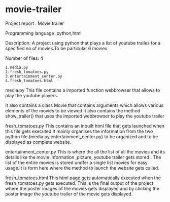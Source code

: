 # movie-trailer

Project report : Movie trailer

Programming language :python,html

Description: A project using python that plays a list of youtube trailes for a specified no of movies.To be particular 6 movies

Number of files: 4

	1.media.py
	2.fresh_tomatoes.py
	3.entertainment_center.py
	4.fresh_tomatoes.html

media.py
	This file contains a imported function webbrowser that allows to play the youtube players.

It also contains a class Movie that contains arguments which allows various elements of the movies to be viewed
It also contains the method show_trailer() that uses the imported webbrowser to play the youtube trailer

fresh_tomatoes.py
	This contains an inbuilt html file that gets launched when this file gets executed.It mainly organises the information from 
the two python file (media.py,entertainment_center.py) to be organized and to be displayed as complete website.


entertainment_center.py
	This is where the all the list of all the movies and its details like the movie information ,picture, youtube trailer gets stored .
The list of the entire movies is stored undfer a single list movies for easy usage.It is form here where the method to launch the website 
gets called.

fresh_tomatoes.html
	This html page gets automatically executed when the fresh_tomatoes.py gets executed. This is the final output of the project where the 
poster images of the movies gets displayed and by clicking the poster image the youtube trailer of the movie gets displayed.


